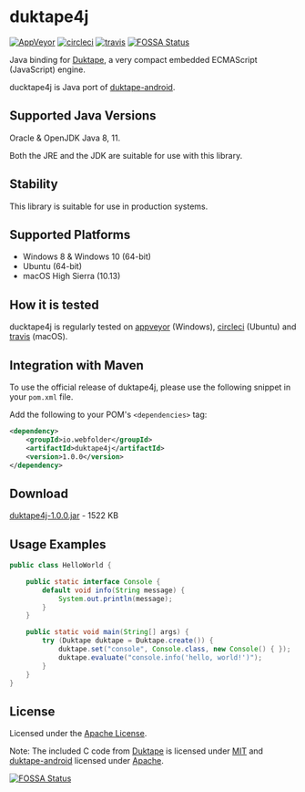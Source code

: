 # duktape4j

[![AppVeyor](https://img.shields.io/appveyor/ci/WebFolder/duktape4j.svg?label=Windows)](https://ci.appveyor.com/project/WebFolder/duktape4j) [![circleci](https://img.shields.io/circleci/build/github/webfolderio/duktape4j/master?label=Ubuntu)](https://circleci.com/gh/webfolderio/duktape4j) [![travis](https://img.shields.io/travis/webfolderio/duktape4j.svg?label=macOS)](https://travis-ci.org/webfolderio/duktape4j)
[![FOSSA Status](https://app.fossa.io/api/projects/git%2Bgithub.com%2Fwebfolderio%2Fduktape4j.svg?type=shield)](https://app.fossa.io/projects/git%2Bgithub.com%2Fwebfolderio%2Fduktape4j?ref=badge_shield)

Java binding for [Duktape](https://github.com/svaarala/duktape), a very compact embedded ECMAScript (JavaScript) engine.

ducktape4j is Java port of [duktape-android](https://github.com/square/duktape-android/).

Supported Java Versions
-----------------------

Oracle & OpenJDK Java 8, 11.

Both the JRE and the JDK are suitable for use with this library.

Stability
---------
This library is suitable for use in production systems.

Supported Platforms
-------------------
* Windows 8 & Windows 10 (64-bit)
* Ubuntu (64-bit)
* macOS High Sierra (10.13)

How it is tested
----------------
ducktape4j is regularly tested on [appveyor](https://ci.appveyor.com/project/WebFolder/duktape4j) (Windows), [circleci](https://circleci.com/gh/webfolderio/duktape4j) (Ubuntu) and [travis](https://travis-ci.org/webfolderio/duktape4j) (macOS).

Integration with Maven
----------------------

To use the official release of duktape4j, please use the following snippet in your `pom.xml` file.

Add the following to your POM's `<dependencies>` tag:

```xml
<dependency>
    <groupId>io.webfolder</groupId>
    <artifactId>duktape4j</artifactId>
    <version>1.0.0</version>
</dependency>
```

Download
--------
[duktape4j-1.0.0.jar](https://search.maven.org/remotecontent?filepath=io/webfolder/duktape4j/1.0.0/duktape4j-1.0.0.jar) - 1522 KB

Usage Examples
--------------

```java
public class HelloWorld {

    public static interface Console {
        default void info(String message) {
            System.out.println(message);
        }
    }

    public static void main(String[] args) {
        try (Duktape duktape = Duktape.create()) {
            duktape.set("console", Console.class, new Console() { });
            duktape.evaluate("console.info('hello, world!')");
        }
    }
}
```

License
-------
Licensed under the [Apache License](https://github.com/webfolderio/duktape4j/blob/master/LICENSE).

Note: The included C code from [Duktape](https://github.com/svaarala/duktape) is licensed under [MIT](https://github.com/svaarala/duktape/blob/master/LICENSE.txt) and [duktape-android](https://github.com/square/duktape-android) licensed under [Apache](https://github.com/square/duktape-android/blob/master/LICENSE).

[![FOSSA Status](https://app.fossa.io/api/projects/git%2Bgithub.com%2Fwebfolderio%2Fduktape4j.svg?type=large)](https://app.fossa.io/projects/git%2Bgithub.com%2Fwebfolderio%2Fduktape4j?ref=badge_large)
